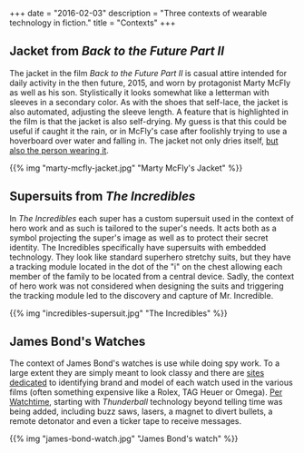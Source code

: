 +++
date = "2016-02-03"
description = "Three contexts of wearable technology in fiction."
title = "Contexts"
+++

## Jacket from *Back to the Future Part II*

The jacket in the film *Back to the Future Part II* is casual attire intended for daily activity in the then future, 2015, and worn by protagonist Marty McFly as well as his son. Stylistically it looks somewhat like a letterman with sleeves in a secondary color. As with the shoes that self-lace, the jacket is also automated, adjusting the sleeve length. A feature that is highlighted in the film is that the jacket is also self-drying. My guess is that this could be useful if caught it the rain, or in McFly's case after foolishly trying to use a hoverboard over water and falling in. The jacket not only dries itself, [but also the person wearing it](https://www.youtube.com/watch?v=VZ73TLa_aL4).

{{% img "marty-mcfly-jacket.jpg" "Marty McFly's Jacket" %}}

## Supersuits from *The Incredibles*

In *The Incredibles* each super has a custom supersuit used in the context of hero work and as such is tailored to the super's needs. It acts both as a symbol projecting the super's image as well as to protect their secret identity. The Incredibles specifically have supersuits with embedded technology. They look like standard superhero stretchy suits, but they have a tracking module located in the dot of the "i" on the chest allowing each member of the family to be located from a central device. Sadly, the context of hero work was not considered when designing the suits and triggering the tracking module led to the discovery and capture of Mr. Incredible.

{{% img "incredibles-supersuit.jpg" "The Incredibles" %}}

## James Bond's Watches

The context of James Bond's watches is use while doing spy work. To a large extent they are simply meant to look classy and there are [sites](http://jamesbondwatches.com/the-list-eon-movies.htm) [dedicated](http://jamesbondwatches.com/) to identifying brand and model of each watch used in the various films (often something expensive like a Rolex, TAG Heuer or Omega). [Per Watchtime](http://www.watchtime.com/featured/watches-james-bond/), starting with *Thunderball* technology beyond telling time was being added, including buzz saws, lasers, a magnet to divert bullets, a remote detonator and even a ticker tape to receive messages.

{{% img "james-bond-watch.jpg" "James Bond's watch" %}}

